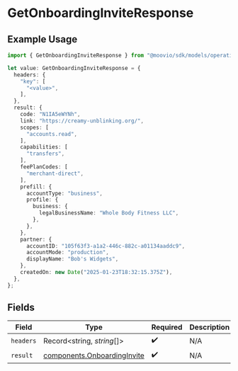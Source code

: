 # GetOnboardingInviteResponse

## Example Usage

```typescript
import { GetOnboardingInviteResponse } from "@moovio/sdk/models/operations";

let value: GetOnboardingInviteResponse = {
  headers: {
    "key": [
      "<value>",
    ],
  },
  result: {
    code: "N1IA5eWYNh",
    link: "https://creamy-unblinking.org/",
    scopes: [
      "accounts.read",
    ],
    capabilities: [
      "transfers",
    ],
    feePlanCodes: [
      "merchant-direct",
    ],
    prefill: {
      accountType: "business",
      profile: {
        business: {
          legalBusinessName: "Whole Body Fitness LLC",
        },
      },
    },
    partner: {
      accountID: "105f63f3-a1a2-446c-882c-a01134aaddc9",
      accountMode: "production",
      displayName: "Bob's Widgets",
    },
    createdOn: new Date("2025-01-23T18:32:15.375Z"),
  },
};
```

## Fields

| Field                                                                      | Type                                                                       | Required                                                                   | Description                                                                |
| -------------------------------------------------------------------------- | -------------------------------------------------------------------------- | -------------------------------------------------------------------------- | -------------------------------------------------------------------------- |
| `headers`                                                                  | Record<string, *string*[]>                                                 | :heavy_check_mark:                                                         | N/A                                                                        |
| `result`                                                                   | [components.OnboardingInvite](../../models/components/onboardinginvite.md) | :heavy_check_mark:                                                         | N/A                                                                        |